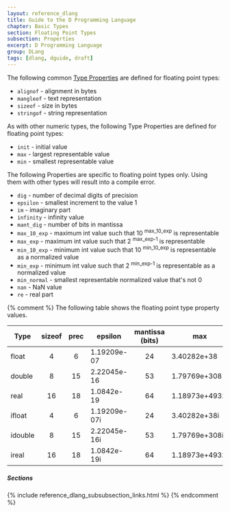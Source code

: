 ```yaml
---
layout: reference_dlang
title: Guide to the D Programming Language
chapter: Basic Types
section: Floating Point Types
subsection: Properties
excerpt: D Programming Language
group: DLang
tags: [dlang, dguide, draft]
---
```


The following common [Type Properties] are defined for floating point types:

* `alignof`     - alignment in bytes
* `mangleof`    - text representation
* `sizeof`      - size in bytes
* `stringof`    - string representation

As with other numeric types, the following Type Properties are defined for floating point types:

* `init`        - initial value
* `max`         - largest representable value
* `min`         - smallest representable value

The following Properties are specific to floating point types only.
Using them with other types will result into a compile error.

* `dig`         - number of decimal digits of precision                                                       
* `epsilon`     - smallest increment to the value 1                                                           
* `im`          - imaginary part                                                                              
* `infinity`    - infinity value                                                                              
* `mant_dig`    - number of bits in mantissa                                                                  
* `max_10_exp`  - maximum int value such that 10 <sup>max_10_exp</sup> is representable                       
* `max_exp`     - maximum int value such that 2 <sup>max_exp-1</sup> is representable                         
* `min_10_exp`  - minimum int value such that 10 <sup>min_10_exp</sup> is representable as a normalized value 
* `min_exp`     - minimum int value such that 2 <sup>min_exp-1</sup> is representable as a normalized value   
* `min_normal`  - smallest representable normalized value that's not 0                                        
* `nan`         - NaN value                                                                                   
* `re`          - real part                                                                                   

{% comment %}
The following table shows the floating point type property values.

| Type    | sizeof | prec | epsilon      | mantissa (bits) | max            | 10<sup>max</sup> | 2<sup>max-1</sup> | min (normal)   | 10<sup>min</sup> | 2<sup>min-1</sup> |
|---------|:------:|:----:|--------------|:---------------:|----------------|:----------------:|:-----------------:|----------------|:----------------:|:-----------------:|
| float   | 4      | 6    | 1.19209e-07  | 24              | 3.40282e+38    | 38               | 128               | 1.17549e-38    | -37              | -125              |
| double  | 8      | 15   | 2.22045e-16  | 53              | 1.79769e+308   | 308              | 1024              | 2.22507e-308   | -307             | -1021             |
| real    | 16     | 18   | 1.0842e-19   | 64              | 1.18973e+4932  | 4932             | 16384             | 3.3621e-4932   | -4931            | -16381            |
| ifloat  | 4      | 6    | 1.19209e-07i | 24              | 3.40282e+38i   | 38               | 128               | 1.17549e-38i   | -37              | -125              |
| idouble | 8      | 15   | 2.22045e-16i | 53              | 1.79769e+308i  | 308              | 1024              | 2.22507e-308i  | -307             | -1021             |
| ireal   | 16     | 18   | 1.0842e-19i  | 64              | 1.18973e+4932i | 4932             | 16384             | 3.3621e-4932i  | -4931            | -16381            |

##### Sections
{% include reference_dlang_subsubsection_links.html %}
{% endcomment %}

[Type Properties]: /dlang-guide/properties/index.html
